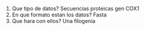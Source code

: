 1. Que tipo de datos?
Secuencias proteicas gen COX1
3. En que formato estan los datos?
Fasta
4. Que hara con ellos?
Una filogenia 
